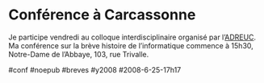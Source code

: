 # Conférence à Carcassonne

Je participe vendredi au colloque interdisciplinaire organisé par l’[ADREUC](http://www.adreuc.com/). Ma conférence sur la brève histoire de l’informatique commence à 15h30, Notre-Dame de l’Abbaye, 103, rue Trivalle.

#conf #noepub #breves #y2008 #2008-6-25-17h17
